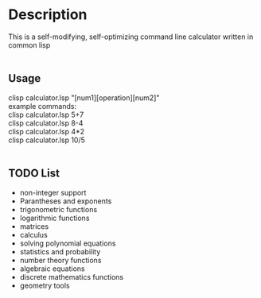 # Description
This is a self-modifying, self-optimizing command line calculator written in common lisp<br>
<br>
## Usage
clisp calculator.lsp "[num1][operation][num2]"<br>
example commands:<br>
clisp calculator.lsp 5+7<br>
clisp calculator.lsp 8-4<br>
clisp calculator.lsp 4*2<br>
clisp calculator.lsp 10/5<br>
<br>
## TODO List
- non-integer support
- Parantheses and exponents
- trigonometric functions
- logarithmic functions
- matrices
- calculus
- solving polynomial equations
- statistics and probability
- number theory functions
- algebraic equations
- discrete mathematics functions
- geometry tools
<br>